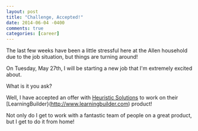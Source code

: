 ```yaml
---
layout: post
title: "Challenge, Accepted!"
date: 2014-06-04 -0400
comments: true
categories: [career]
---
```


The last few weeks have been a little stressful here at the Allen household due to the job situation, but things are turning around!

On Tuesday, May 27th, I will be starting a new job that I'm extremely excited about.

What is it you ask?

Well, I have accepted an offer with [Heuristic Solutions](http://www.heuristics.net) to work on their [LearningBuilder}(http://www.learningbuilder.com) product!

Not only do I get to work with a fantastic team of people on a great product, but I get to do it from home!
